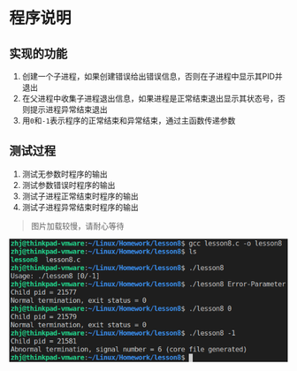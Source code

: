 # 程序说明

## 实现的功能

1. 创建一个子进程，如果创建错误给出错误信息，否则在子进程中显示其PID并退出
2. 在父进程中收集子进程退出信息，如果进程是正常结束退出显示其状态号，否则提示进程异常结束退出
3. 用`0`和`-1`表示程序的正常结束和异常结束，通过主函数传递参数

## 测试过程

1. 测试无参数时程序的输出
2. 测试参数错误时程序的输出
3. 测试子进程正常结束时程序的输出
4. 测试子进程异常结束时程序的输出

> 图片加载较慢，请耐心等待

![测试过程](https://github.com/ZHJ0125/Embedded_Linux/blob/master/Image/Homework/lesson8/lesson8_debug.png)
